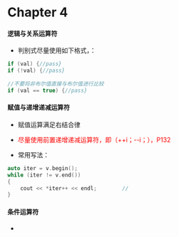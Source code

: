 # Chapter 4

#### 逻辑与关系运算符

- 判别式尽量使用如下格式，：

```c++
if (val) {//pass}
if (!val) {//pass}
    
//不要将非布尔值直接与布尔值进行比较
if (val == true) {//pass}
```



#### 赋值与递增递减运算符

- 赋值运算满足右结合律
- <font color=red>尽量使用前置递增递减运算符，即（++i；--i；），P132</font>



- 常用写法：

```c++
auto iter = v.begin();
while (iter != v.end())
{
	cout << *iter++ << endl;		//
}
```



#### 条件运算符

- 